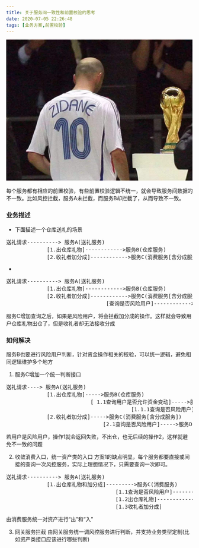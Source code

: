 ```yaml
---
title: 关于服务间一致性和前置校验的思考
date: 2020-07-05 22:26:48
tags: [业务方案,前置校验]
---
```


![](photo/Zidane.jpeg)

每个服务都有相应的前置校验，有些前置校验逻辑不统一，就会导致服务间数据的不一致。比如风控拦截，服务A未拦截，而服务B却拦截了，从而导致不一致。

### 业务描述

+ 下面描述一个仓库送礼的场景
<pre>
送礼请求----------> 服务A(送礼服务)
             [1.出仓库礼物]------------>服务B(仓库服务)
             [2.收礼者加分成]------------>服务C(消费服务[含分成服务])
</pre>
+ <pre>

  </pre>
<pre>
送礼请求----------> 服务A(送礼服务)
             [1.出仓库礼物]------------>服务B(仓库服务)
             [2.收礼者加分成]------------>服务C(消费服务[含分成服务])
                                [查询是否风险用户]------------>服务D(风控服务)
</pre>
服务C增加查询之后，如果是风险用户，将会拦截加分成的操作。这样就会导致用户仓库礼物出仓了，但是收礼者却无法接收分成

### 如何解决
服务B也要进行风险用户判断，针对资金操作相关的校验，可以统一逻辑，避免相同逻辑维护多个地方
1. 服务C增加一个统一判断接口
<pre>
送礼请求----> 服务A(送礼服务)
             [1.出仓库礼物]----->服务B(仓库服务)
                           [ 1.1查询用户是否允许资金变动]----->服务C
                                        [1.1.1查询是否风险用户]--->服务D(风控服务)
             [2.收礼者加分成]----->服务C(消费服务[含分成服务])
                               [2.1查询是否风险用户]----->服务D(风控服务)
</pre>
若用户是风险用户，操作1就会返回失败，不出仓，也无后续的操作2，这样就避免不一致的问题

2. 收敛消费入口，统一资产类的入口
方案1的缺点明显，每个服务都要直接或间接的查询一次风控服务，实际上理想情况下，只需要查询一次即可。
<pre>
送礼请求----------> 服务A(送礼服务)
             [1.出仓库礼物和加分成]--------->服务C(消费服务)
                                   [1.1查询是否风险用户]------------>服务D(风控服务)
                                   [1.2出仓库礼物]------------>服务B(仓库服务)
                                   [1.3收礼者加分成]                                                  
</pre>
由消费服务统一对资产进行“出”和“入”

3. 网关服务拦截
由网关服务统一调风控服务进行判断，并支持业务类型定制(比如资产类接口应该进行哪些判断)




